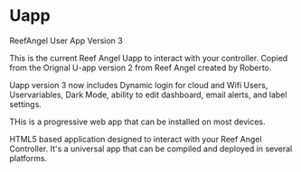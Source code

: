 # Uapp
ReefAngel User App Version 3 

This is the current Reef Angel Uapp to interact with your controller. 
Copied from the Orignal U-app version 2 from Reef Angel  created by Roberto.

Uapp version 3 now includes Dynamic login for cloud and Wifi Users, Uservariables, Dark Mode, ability to edit dashboard, email alerts, and label settings. 

THis is a progressive web app that can be installed on most devices.

HTML5 based application designed to interact with your Reef Angel Controller. It's a universal app that can be compiled and deployed in several platforms.
